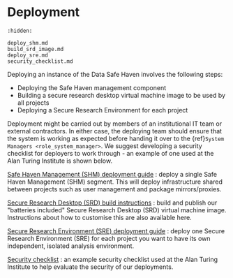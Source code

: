 # Deployment

```{toctree}
:hidden:

deploy_shm.md
build_srd_image.md
deploy_sre.md
security_checklist.md
```

Deploying an instance of the Data Safe Haven involves the following steps:

- Deploying the Safe Haven management component
- Building a secure research desktop virtual machine image to be used by all projects
- Deploying a Secure Research Environment for each project

Deployment might be carried out by members of an institutional IT team or external contractors.
In either case, the deploying team should ensure that the system is working as expected before handing it over to the {ref}`System Managers <role_system_manager>`.
We suggest developing a security checklist for deployers to work through - an example of one used at the Alan Turing Institute is shown below.

[Safe Haven Management (SHM) deployment guide](deploy_shm.md)
: deploy a single Safe Haven Management (SHM) segment. This will deploy infrastructure shared between projects such as user management and package mirrors/proxies.

[Secure Research Desktop (SRD) build instructions](build_srd_image.md)
: build and publish our "batteries included" Secure Research Desktop (SRD) virtual machine image. Instructions about how to customise this are also available here.

[Secure Research Environment (SRE) deployment guide](deploy_sre.md)
: deploy one Secure Research Environment (SRE) for each project you want to have its own independent, isolated analysis environment.

[Security checklist](security_checklist.md)
: an example security checklist used at the Alan Turing Institute to help evaluate the security of our deployments.
